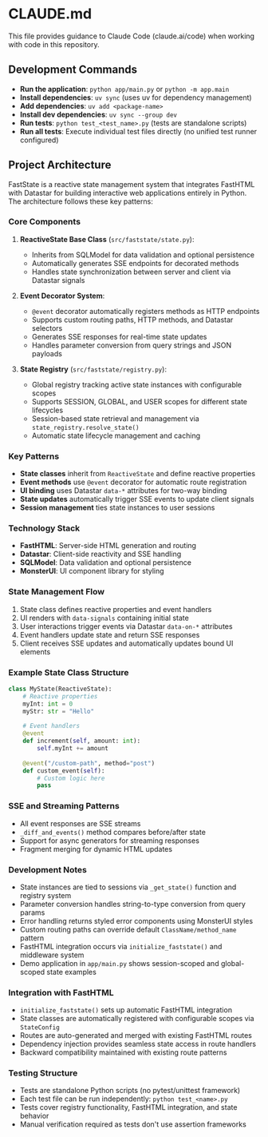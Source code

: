 # CLAUDE.md

This file provides guidance to Claude Code (claude.ai/code) when working with code in this repository.

## Development Commands

- **Run the application**: `python app/main.py` or `python -m app.main`
- **Install dependencies**: `uv sync` (uses uv for dependency management)
- **Add dependencies**: `uv add <package-name>`
- **Install dev dependencies**: `uv sync --group dev`
- **Run tests**: `python test_<test_name>.py` (tests are standalone scripts)
- **Run all tests**: Execute individual test files directly (no unified test runner configured)

## Project Architecture

FastState is a reactive state management system that integrates FastHTML with Datastar for building interactive web applications entirely in Python. The architecture follows these key patterns:

### Core Components

1. **ReactiveState Base Class** (`src/faststate/state.py`): 
   - Inherits from SQLModel for data validation and optional persistence
   - Automatically generates SSE endpoints for decorated methods
   - Handles state synchronization between server and client via Datastar signals

2. **Event Decorator System**:
   - `@event` decorator automatically registers methods as HTTP endpoints
   - Supports custom routing paths, HTTP methods, and Datastar selectors
   - Generates SSE responses for real-time state updates
   - Handles parameter conversion from query strings and JSON payloads

3. **State Registry** (`src/faststate/registry.py`):
   - Global registry tracking active state instances with configurable scopes
   - Supports SESSION, GLOBAL, and USER scopes for different state lifecycles
   - Session-based state retrieval and management via `state_registry.resolve_state()`
   - Automatic state lifecycle management and caching

### Key Patterns

- **State classes** inherit from `ReactiveState` and define reactive properties
- **Event methods** use `@event` decorator for automatic route registration
- **UI binding** uses Datastar `data-*` attributes for two-way binding
- **State updates** automatically trigger SSE events to update client signals
- **Session management** ties state instances to user sessions

### Technology Stack

- **FastHTML**: Server-side HTML generation and routing
- **Datastar**: Client-side reactivity and SSE handling
- **SQLModel**: Data validation and optional persistence
- **MonsterUI**: UI component library for styling

### State Management Flow

1. State class defines reactive properties and event handlers
2. UI renders with `data-signals` containing initial state
3. User interactions trigger events via Datastar `data-on-*` attributes
4. Event handlers update state and return SSE responses
5. Client receives SSE updates and automatically updates bound UI elements

### Example State Class Structure

```python
class MyState(ReactiveState):
    # Reactive properties
    myInt: int = 0
    myStr: str = "Hello"
    
    # Event handlers
    @event
    def increment(self, amount: int):
        self.myInt += amount
    
    @event("/custom-path", method="post")
    def custom_event(self):
        # Custom logic here
        pass
```

### SSE and Streaming Patterns

- All event responses are SSE streams
- `_diff_and_events()` method compares before/after state
- Support for async generators for streaming responses
- Fragment merging for dynamic HTML updates

### Development Notes

- State instances are tied to sessions via `_get_state()` function and registry system
- Parameter conversion handles string-to-type conversion from query params
- Error handling returns styled error components using MonsterUI styles
- Custom routing paths can override default `ClassName/method_name` pattern
- FastHTML integration occurs via `initialize_faststate()` and middleware system
- Demo application in `app/main.py` shows session-scoped and global-scoped state examples

### Integration with FastHTML

- `initialize_faststate()` sets up automatic FastHTML integration
- State classes are automatically registered with configurable scopes via `StateConfig`
- Routes are auto-generated and merged with existing FastHTML routes
- Dependency injection provides seamless state access in route handlers
- Backward compatibility maintained with existing route patterns

### Testing Structure

- Tests are standalone Python scripts (no pytest/unittest framework)
- Each test file can be run independently: `python test_<name>.py`
- Tests cover registry functionality, FastHTML integration, and state behavior
- Manual verification required as tests don't use assertion frameworks